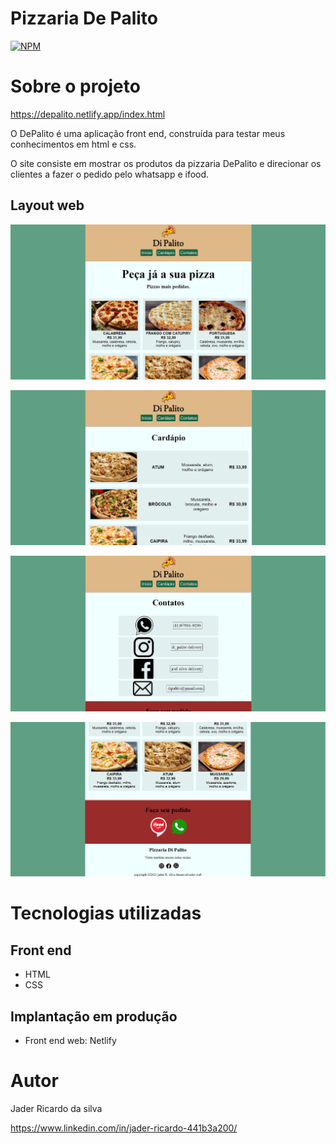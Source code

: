 # Pizzaria De Palito
[![NPM](https://img.shields.io/npm/l/react)](https://github.com/jaderryck/pizzaria_depalito/blob/master/LICENSE)

# Sobre o projeto

https://depalito.netlify.app/index.html

O DePalito é uma aplicação front end, construída para testar meus conhecimentos em html e css.

O site consiste em mostrar os produtos da pizzaria DePalito e direcionar os clientes a fazer o pedido pelo whatsapp e ifood.


## Layout web
![Web 1](https://github.com/jaderryck/pizzaria_depalito/blob/master/images/p1.png)

![Web 2](https://github.com/jaderryck/pizzaria_depalito/blob/master/images/p2.png)

![Web 3](https://github.com/jaderryck/pizzaria_depalito/blob/master/images/p3.png)

![Web 4](https://github.com/jaderryck/pizzaria_depalito/blob/master/images/p4.png)


# Tecnologias utilizadas
## Front end
- HTML 
- CSS

## Implantação em produção
- Front end web: Netlify


# Autor

Jader Ricardo da silva

https://www.linkedin.com/in/jader-ricardo-441b3a200/
